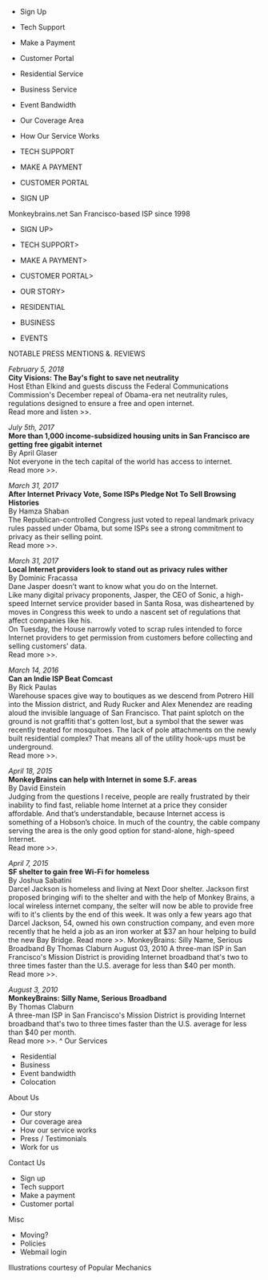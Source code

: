 *   Sign Up
*   Tech Support
*   Make a Payment
*   Customer Portal
*   Residential Service
*   Business Service
*   Event Bandwidth
*   Our Coverage Area
*   How Our Service Works

*   TECH SUPPORT
*   MAKE A PAYMENT
*   CUSTOMER PORTAL
*   SIGN UP

Monkeybrains.net San Francisco-based ISP since 1998

*   SIGN UP>
*   TECH SUPPORT>
*   MAKE A PAYMENT>
*   CUSTOMER PORTAL>
*   OUR STORY>

*   RESIDENTIAL
*   BUSINESS
*   EVENTS

NOTABLE PRESS MENTIONS &. REVIEWS

_February 5, 2018_  
**City Visions: The Bay's fight to save net neutrality**  
Host Ethan Elkind and guests discuss the Federal Communications Commission's December repeal of Obama-era net neutrality rules, regulations designed to ensure a free and open internet.  
Read more and listen >>.

_July 5th, 2017_  
**More than 1,000 income-subsidized housing units in San Francisco are getting free gigabit internet**  
By April Glaser  
Not everyone in the tech capital of the world has access to internet.  
Read more >>.

_March 31, 2017_  
**After Internet Privacy Vote, Some ISPs Pledge Not To Sell Browsing Histories**  
By Hamza Shaban  
The Republican-controlled Congress just voted to repeal landmark privacy rules passed under Obama, but some ISPs see a strong commitment to privacy as their selling point.  
Read more >>.

_March 31, 2017_  
**Local Internet providers look to stand out as privacy rules wither**  
By Dominic Fracassa  
Dane Jasper doesn’t want to know what you do on the Internet.  
Like many digital privacy proponents, Jasper, the CEO of Sonic, a high-speed Internet service provider based in Santa Rosa, was disheartened by moves in Congress this week to undo a nascent set of regulations that affect companies like his.  
On Tuesday, the House narrowly voted to scrap rules intended to force Internet providers to get permission from customers before collecting and selling customers’ data.  
Read more >>.

_March 14, 2016_  
**Can an Indie ISP Beat Comcast**  
By Rick Paulas  
Warehouse spaces give way to boutiques as we descend from Potrero Hill into the Mission district, and Rudy Rucker and Alex Menendez are reading aloud the invisible language of San Francisco. That paint splotch on the ground is not graffiti that's gotten lost, but a symbol that the sewer was recently treated for mosquitoes. The lack of pole attachments on the newly built residential complex? That means all of the utility hook-ups must be underground.  
Read more >>.

_April 18, 2015_  
**MonkeyBrains can help with Internet in some S.F. areas**  
By David Einstein  
Judging from the questions I receive, people are really frustrated by their inability to find fast, reliable home Internet at a price they consider affordable. And that’s understandable, because Internet access is something of a Hobson’s choice. In much of the country, the cable company serving the area is the only good option for stand-alone, high-speed Internet.  
Read more >>.

_April 7, 2015_  
**SF shelter to gain free Wi-Fi for homeless**  
By Joshua Sabatini  
Darcel Jackson is homeless and living at Next Door shelter. Jackson first proposed bringing wifi to the shelter and with the help of Monkey Brains, a local wireless internet company, the selter will now be able to provide free wifi to it's clients by the end of this week. It was only a few years ago that Darcel Jackson, 54, owned his own construction company, and even more recently that he held a job as an iron worker at $37 an hour helping to build the new Bay Bridge. Read more >>. MonkeyBrains: Silly Name, Serious Broadband By Thomas Claburn August 03, 2010 A three-man ISP in San Francisco's Mission District is providing Internet broadband that's two to three times faster than the U.S. average for less than $40 per month.  
Read more >>.

_August 3, 2010_  
**MonkeyBrains: Silly Name, Serious Broadband**  
By Thomas Claburn  
A three-man ISP in San Francisco's Mission District is providing Internet broadband that's two to three times faster than the U.S. average for less than $40 per month.  
Read more >>. ^ Our Services

*   Residential
*   Business
*   Event bandwidth
*   Colocation

About Us

*   Our story
*   Our coverage area
*   How our service works
*   Press / Testimonials
*   Work for us

Contact Us

*   Sign up
*   Tech support
*   Make a payment
*   Customer portal

Misc

*   Moving?
*   Policies
*   Webmail login

Illustrations courtesy of Popular Mechanics